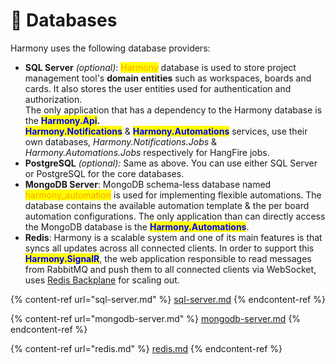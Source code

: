 # 💾 Databases

Harmony uses the following database providers:

* **SQL Server** _(optional)_: <mark style="color:orange;">Harmony</mark> database is used to store project management tool's **domain entities** such as workspaces, boards and cards. It also stores the user entities used for authentication and authorization. \
  The only application that has a dependency to the Harmony database is the <mark style="color:blue;">**Harmony.Api**</mark>**.**\
  <mark style="color:blue;">**Harmony.Notifications**</mark> & <mark style="color:blue;">**Harmony.Automations**</mark> services, use their own databases, _Harmony.Notifications.Jobs_ & _Harmony.Automations.Jobs_ respectively for HangFire jobs.&#x20;
* **PostgreSQL** _(optional):_ Same as above. You can use either SQL Server or PostgreSQL for the core databases.
* **MongoDB Server**: MongoDB schema-less database named <mark style="color:orange;">harmony\_automation</mark> is used for implementing flexible automations. The database contains the available automation template & the per board automation configurations. The only application than can directly access the MongoDB database is the <mark style="color:blue;">**Harmony.Automations**</mark>.
* **Redis**: Harmony is a scalable system and one of its main features is that syncs all updates across all connected clients. In order to support this <mark style="color:blue;">**Harmony.SignalR**</mark>, the web application responsible to read messages from RabbitMQ and push them to all connected clients via WebSocket, uses [Redis Backplane](https://learn.microsoft.com/en-us/aspnet/core/signalr/redis-backplane?view=aspnetcore-8.0) for scaling out.

{% content-ref url="sql-server.md" %}
[sql-server.md](sql-server.md)
{% endcontent-ref %}

{% content-ref url="mongodb-server.md" %}
[mongodb-server.md](mongodb-server.md)
{% endcontent-ref %}

{% content-ref url="redis.md" %}
[redis.md](redis.md)
{% endcontent-ref %}
